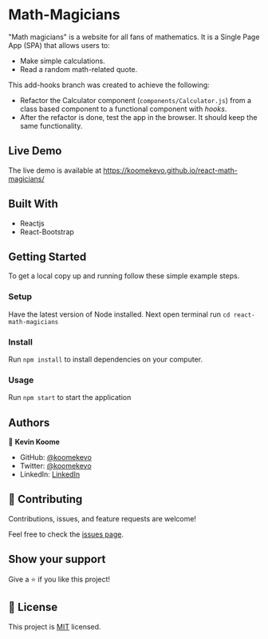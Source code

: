 # Math-Magicians

"Math magicians" is a website for all fans of mathematics. It is a Single Page App (SPA) that allows users to:

- Make simple calculations.
- Read a random math-related quote.

This add-hooks branch was created to achieve the following:
- Refactor the Calculator component (`components/Calculator.js`) from a class based component to a functional component with *hooks*.
- After the refactor is done, test the app in the browser. It should keep the same functionality.

## Live Demo
The live demo is available at https://koomekevo.github.io/react-math-magicians/

## Built With

- Reactjs
- React-Bootstrap

## Getting Started

To get a local copy up and running follow these simple example steps.

### Setup

Have the latest version of Node installed. 
Next open terminal run `cd react-math-magicians`

### Install

Run `npm install` to install dependencies on your computer.

### Usage

Run `npm start` to start the application

## Authors

👤 **Kevin Koome**

- GitHub: [@koomekevo](https://github.com/koomekevo)
- Twitter: [@koomekevo](https://twitter.com/koomekevo)
- LinkedIn: [LinkedIn](https://ke.linkedin.com/in/kevin-koome-aab84186)

## 🤝 Contributing

Contributions, issues, and feature requests are welcome!

Feel free to check the [issues page](../../issues/).

## Show your support

Give a ⭐️ if you like this project!

## 📝 License

This project is [MIT](./MIT.md) licensed.